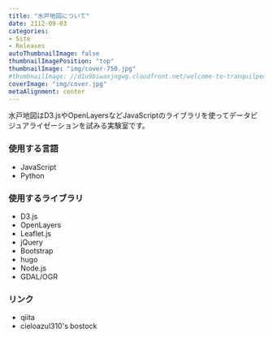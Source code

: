 ```yaml
---
title: "水戸地図について"
date: 2112-09-03
categories:
- Site
- Releases
autoThumbnailImage: false
thumbnailImagePosition: "top"
thumbnailImage: "img/cover-750.jpg"
#thumbnailImage: //d1u9biwaxjngwg.cloudfront.net/welcome-to-tranquilpeak/city-750.jpg
coverImage: "img/cover.jpg"
metaAlignment: center
---
```

水戸地図はD3.jsやOpenLayersなどJavaScriptのライブラリを使ってデータビジュアライゼーションを試みる実験室です。
<!--more-->

### 使用する言語

- JavaScript
- Python

### 使用するライブラリ

- D3.js
- OpenLayers
- Leaflet.js
- jQuery
- Bootstrap
- hugo
- Node.js
- GDAL/OGR

### リンク

- qiita
- cieloazul310's bostock
